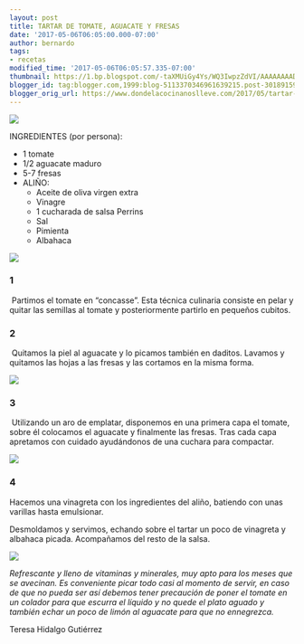 ```yaml
---
layout: post
title: TARTAR DE TOMATE, AGUACATE Y FRESAS
date: '2017-05-06T06:05:00.000-07:00'
author: bernardo
tags:
- recetas
modified_time: '2017-05-06T06:05:57.335-07:00'
thumbnail: https://1.bp.blogspot.com/-taXMUiGy4Ys/WQ3IwpzZdVI/AAAAAAAADlU/76tUTYrEx70lVkIhAR-6niyMWu23tuGtwCLcB/s72-c/05.JPG
blogger_id: tag:blogger.com,1999:blog-5113370346961639215.post-3018915942657574836
blogger_orig_url: https://www.dondelacocinanoslleve.com/2017/05/tartar-de-tomate-aguacate-y-fresas.html
---
```


![](https://1.bp.blogspot.com/-taXMUiGy4Ys/WQ3IwpzZdVI/AAAAAAAADlU/76tUTYrEx70lVkIhAR-6niyMWu23tuGtwCLcB/s400/05.JPG)

  
INGREDIENTES (por persona):
* 1 tomate
* 1/2 aguacate maduro
* 5-7 fresas
* ALIÑO:
  * Aceite de oliva virgen extra
  * Vinagre
  * 1 cucharada de salsa Perrins
  * Sal
  * Pimienta
  * Albahaca  

![](https://1.bp.blogspot.com/-H5eglX4Xn9M/WQ3I_g5shvI/AAAAAAAADlY/AGYFrADZLWEcWwDHcXYlpyjTXD8l036NACLcB/s320/01.JPG)

  

### 1

 Partimos el tomate en “concasse”. Esta técnica culinaria consiste en pelar y quitar las semillas al tomate y posteriormente partirlo en pequeños cubitos.  

### 2

 Quitamos la piel al aguacate y lo picamos también en daditos. Lavamos y quitamos las hojas a las fresas y las cortamos en la misma forma.  

![](https://1.bp.blogspot.com/-RGzj4kJq-gI/WQ3JSYZlSAI/AAAAAAAADlc/jSPR3QsCBKQ7dszQVf3Yk6bha6NcBUD2gCLcB/s320/02.JPG)

  

### 3

 Utilizando un aro de emplatar, disponemos en una primera capa el tomate, sobre él colocamos el aguacate y finalmente las fresas. Tras cada capa apretamos con cuidado ayudándonos de una cuchara para compactar.  

![](https://4.bp.blogspot.com/-sVrQUUdJlwI/WQ3JoL40_DI/AAAAAAAADlg/AHnepSGmXCM5aOmc9l_V-jFcoP4cJ8lrACLcB/s320/03.JPG)

  

### 4

Hacemos una vinagreta con los ingredientes del aliño, batiendo con unas varillas hasta emulsionar.  
  
Desmoldamos y servimos, echando sobre el tartar un poco de vinagreta y albahaca picada. Acompañamos del resto de la salsa.  

![](https://1.bp.blogspot.com/-8JYLYG8wppQ/WQ3J3nZo36I/AAAAAAAADlk/foYYwuJ9xI4riirZNL2faXihi2SCk2zSACLcB/s320/04.JPG)

  
_Refrescante y lleno de vitaminas y minerales, muy apto para los meses que se avecinan. Es conveniente picar todo casi al momento de servir, en caso de que no pueda ser así debemos tener precaución de poner el tomate en un colador para que escurra el líquido y no quede el plato aguado y también echar un poco de limón al aguacate para que no ennegrezca._  
  
Teresa Hidalgo Gutiérrez
